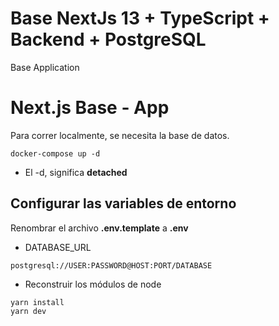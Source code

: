 # Base NextJs 13 + TypeScript + Backend + PostgreSQL

Base Application

# Next.js Base - App

Para correr localmente, se necesita la base de datos.

```
docker-compose up -d
```

- El -d, significa **detached**

## Configurar las variables de entorno

Renombrar el archivo **.env.template** a **.env**

- DATABASE_URL

```
postgresql://USER:PASSWORD@HOST:PORT/DATABASE
```

- Reconstruir los módulos de node

```
yarn install
yarn dev
```
